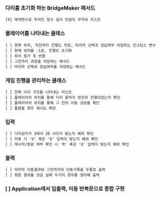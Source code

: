 ### 다리를 초기화 하는 BridgeMaker 메서드
    [X] 매개변수로 주어진 정수 길이 만큼의 무작위 리스트

### 플레이어를 나타내는 클래스
    [ ] 현재 위치, 직전까지 진행도 저장, 마지막 선택과 정답여부 저장하는 인스턴스 변수
    [ ] 현재 위치를 -1로, 진행도 초기화
    [ ] 위치 증가 후 반환
    [ ] 그전까지 과정을 저장하는 메서드
    [ ] 마지막 선택과 정답여부를 저장하는 메서드

### 게임 진행을 관리하는 클래스
    [ ] 전체 다리 구조를 나타내는 리스트
    [ ] 플레이어의 위치를 통해 다리 끝까지 완전히 진행되었는지 확인
    [ ] 플레이어의 위치를 통해 그 칸의 이동 성공을 확인
    [ ] 틀렸을 경우 재시도 확인

### 입력
    [ ] 다리길이가 3에서 20 사이가 맞는지 예외 확인
    [ ] 이동 시 'U' 혹은 'D' 입력이 맞는지 예외 확인
    [ ] 재시작/종료 여부 확인 시 'R' 혹은 'Q' 입력이 맞는지 예외 확인

### 출력
    [ ] 마지막 이동결과와 그전까지의 이동기록을 두줄로 출력
    [ ] 최종 결과를 성공 실패 두가지 경우를 생각해 출력

### [ ] Application에서 입출력, 이동 반복문으로 종합 구현